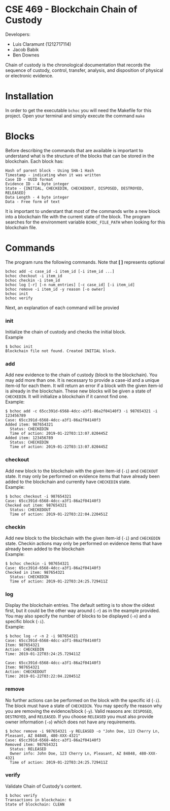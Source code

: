 # CSE 469 - Blockchain Chain of Custody
Developers: 
  - Luis Claramunt (1212717114)
  - Jacob Babik 
  - Ben Downes

Chain of custody is the chronological documentation that records the sequence of custody, control, transfer, analysis, and disposition of physical or electronic evidence.

# Installation
In order to get the executable `bchoc` you will need the Makefile for this project. Open your terminal and simply execute the command
`make`
# Blocks
Before describing the commands that are available is important to understand what is the structure of the blocks that can be stored in the blockchain. 
Each block has:
```Blocks
Hash of parent block - Using SHA-1 Hash
Timestamp - indicating when it was written
Case ID - UUID format
Evidence ID - 4 byte integer
State - {INITIAL, CHECKEDIN, CHECKEDOUT, DISPOSED, DESTROYED, RELEASED}
Data Length - 4 byte integer
Data - Free form of text
```
It is important to understant that most of the commands write a new block into a blockchain file with the current state of the block. The program searches for the environment variable `BCHOC_FILE_PATH` when looking for this blockchain file. 

# Commands
The program runs the following commands. Note that **[ ]** represents optional 
```Commands
bchoc add -c case_id -i item_id [-i item_id ...]
bchoc checkout -i item_id
bchoc checkin -i item_id
bchoc log [-r] [-n num_entries] [-c case_id] [-i item_id]
bchoc remove -i item_id -y reason [-o owner]
bchoc init
bchoc verify
```
Next, an explanation of each command will be provied

### init
Initialize the chain of custody and checks the initial block.<br>Example
```init example
$ bchoc init
Blockchain file not found. Created INITIAL block.
```
### add
Add new evidence to the chain of custody (block to the blockchain). You may add more than one. It is necessary to provide a case-id and a unique item-id for each them. It will return an error if a block with the given item-id is already in the blockchain. These new blocks will be given a state of `CHECKEDIN`. It will initialize a blockchain if it cannot find one.<br>Example: 
```Add Example
$ bchoc add -c 65cc391d-6568-4dcc-a3f1-86a2f04140f3 -i 987654321 -i 123456789
Case: 65cc391d-6568-4dcc-a3f1-86a2f04140f3
Added item: 987654321
  Status: CHECKEDIN
  Time of action: 2019-01-22T03:13:07.820445Z
Added item: 123456789
  Status: CHECKEDIN
  Time of action: 2019-01-22T03:13:07.820445Z
 ```
### checkout
Add new block to the blockchain with the given item-id (`-i`) and `CHECKOUT` state. It may only be performed on evidence items that have already been added to the blockchain and currently have `CHECKEDIN` state.<br>Example:
```Checkout Example
$ bchoc checkout -i 987654321
Case: 65cc391d-6568-4dcc-a3f1-86a2f04140f3
Checked out item: 987654321
  Status: CHECKEDOUT
  Time of action: 2019-01-22T03:22:04.220451Z
  ```
 ### checkin
Add new block to the blockchain with the given item-id (`-i`) and `CHECKEDIN` state. Checkin actions may only be performed on evidence items that have already been added to the blockchain<br>Example:
```Checkin Example
$ bchoc checkin -i 987654321
Case: 65cc391d-6568-4dcc-a3f1-86a2f04140f3
Checked in item: 987654321
  Status: CHECKEDIN
  Time of action: 2019-01-22T03:24:25.729411Z
  ```
 ### log
Display the blockchain entries. The default setting is to show the oldest first, but it could be the other way around (`-r`) as in the example provided. You may also specify the number of blocks to be displayed (`-n`) and a specific block (`-i`).<br>Example:
  ```log Example
  $ bchoc log -r -n 2 -i 987654321
Case: 65cc391d-6568-4dcc-a3f1-86a2f04140f3
Item: 987654321
Action: CHECKEDIN
Time: 2019-01-22T03:24:25.729411Z

Case: 65cc391d-6568-4dcc-a3f1-86a2f04140f3
Item: 987654321
Action: CHECKEDOUT
Time: 2019-01-22T03:22:04.220451Z
```
### remove
No further actions can be performed on the block with the specific id (`-i`). The block must have a state of `CHECKEDIN`. You may specify the reason why you are removing the evidence/block (`-y`). Valid reasons are: `DISPOSED`, `DESTROYED`, and `RELEASED`. If you choose `RELEASED` you must also provide owner information (`-o`) which does not have any requirements.
```remove Example
$ bchoc remove -i 987654321 -y RELEASED -o "John Doe, 123 Cherry Ln, Pleasant, AZ 84848, 480-XXX-4321"
Case: 65cc391d-6568-4dcc-a3f1-86a2f04140f3
Removed item: 987654321
  Status: RELEASED
  Owner info: John Doe, 123 Cherry Ln, Pleasant, AZ 84848, 480-XXX-4321
  Time of action: 2019-01-22T03:24:25.729411Z
  ```
### verify
Validate Chain of Custody's content.
```verify Examplee
$ bchoc verify
Transactions in blockchain: 6
State of blockchain: CLEAN
```
